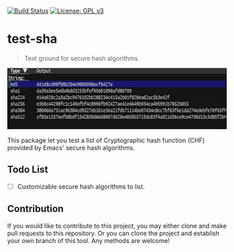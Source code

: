 [![Build Status](https://travis-ci.com/jcs-elpa/test-sha.svg?branch=master)](https://travis-ci.com/jcs-elpa/test-sha)
[![License: GPL v3](https://img.shields.io/badge/License-GPL%20v3-blue.svg)](https://www.gnu.org/licenses/gpl-3.0)

# test-sha
> Test ground for secure hash algorithms.

<p align="center">
  <img src="./etc/demo.gif" width="600" height="140"/>
</p>

This package let you test a list of Cryptographic hash function (CHF) provided
by Emacs' secure hash algorithms.

## Todo List

- [ ] Customizable secure hash algorithms to list.

## Contribution

If you would like to contribute to this project, you may either
clone and make pull requests to this repository. Or you can
clone the project and establish your own branch of this tool.
Any methods are welcome!
